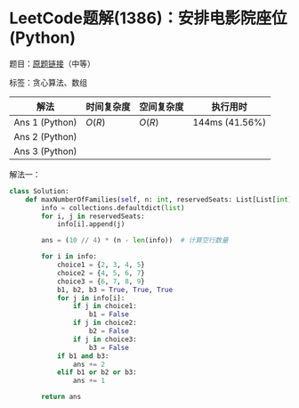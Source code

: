 # LeetCode题解(1386)：安排电影院座位(Python)

题目：[原题链接](https://leetcode-cn.com/problems/cinema-seat-allocation/)（中等）

标签：贪心算法、数组

| 解法           | 时间复杂度 | 空间复杂度 | 执行用时       |
| -------------- | ---------- | ---------- | -------------- |
| Ans 1 (Python) | $O(R)$     | $O(R)$     | 144ms (41.56%) |
| Ans 2 (Python) |            |            |                |
| Ans 3 (Python) |            |            |                |

解法一：

```python
class Solution:
    def maxNumberOfFamilies(self, n: int, reservedSeats: List[List[int]]) -> int:
        info = collections.defaultdict(list)
        for i, j in reservedSeats:
            info[i].append(j)

        ans = (10 // 4) * (n - len(info))  # 计算空行数量

        for i in info:
            choice1 = {2, 3, 4, 5}
            choice2 = {4, 5, 6, 7}
            choice3 = {6, 7, 8, 9}
            b1, b2, b3 = True, True, True
            for j in info[i]:
                if j in choice1:
                    b1 = False
                if j in choice2:
                    b2 = False
                if j in choice3:
                    b3 = False
            if b1 and b3:
                ans += 2
            elif b1 or b2 or b3:
                ans += 1

        return ans
```

